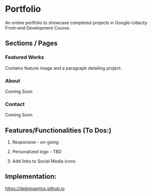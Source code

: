 # Portfolio

An online portfolio to showcase completed projects in Google-Udacity Front-end Development Course.

## Sections / Pages

### Featured Works
Contains feature image and a paragraph detailing project.

### About
Coming Soon

### Contact
Coming Soon

## Features/Functionalities (To Dos:)
1) Responsive - on-going

2) Personalized logo - TBD

3) Add links to Social Media icons

## Implementation:
 https://debimsantos.github.io
